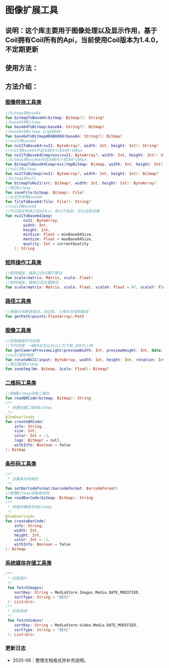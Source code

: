 # 图像扩展工具

## 说明：这个库主要用于图像处理以及显示作用，基于Coil拥有Coil所有的Api，当前使用Coil版本为1.4.0，不定期更新

## 使用方法：

## 方法介绍：

### [图像转换工具类](./src/main/java/com/sik/sikimage/ImageConvertUtils.kt)

```kotlin
//bitmap转base64
fun bitmapToBase64(bitmap: Bitmap?): String?
//base64转bitmap
fun base64ToBitmap(base64: String?): Bitmap?
//base64转bitmap argb8888
fun base64ToBitmapARGB8888(base64: String?): Bitmap?
//nv21转base64
fun nv21ToBase64(nv21: ByteArray?, width: Int, height: Int): String?
//nv21转base64并且压缩大小至100*100px
fun nv21ToBase64Compress(nv21: ByteArray?, width: Int, height: Int): String?
//bitmap转base64并且压缩大小至100*100px
fun BitmapToBase64Compress(tmpBitmap: Bitmap, width: Int, height: Int): String?
//nv21转bitmap
fun nv21ToBitmap(nv21: ByteArray?, width: Int, height: Int): Bitmap?
//bitmap转nv21
fun bitmapToNv21(src: Bitmap?, width: Int, height: Int): ByteArray?
//保存bitmap
fun saveFile(bitmap: Bitmap): File?
//从文件读取Base64
fun fileToBase64(file: File?): String?
//nv21转Base64
//可以指定转换之后的大小，默认不指定，可以全局设置
fun nv21ToBase64Jpeg(
        nv21: ByteArray,
        width: Int,
        height: Int,
        minSize: Float = minBase64Size,
        maxSize: Float = maxBase64Size,
        quality: Int = currentQuality
    ): String
```

### [矩阵操作工具类](./src/main/java/com/sik/sikimage/MatrixUtils.kt)

```kotlin
//矩阵缩放，缩放之后位置不移动
fun scale(matrix: Matrix, scale: Float)
//矩阵缩放，缩放之后位置移动
fun scale(matrix: Matrix, scale: Float, scaleX: Float = 0f, scaleY: Float = 0f)
```

### [路径工具类](./src/main/java/com/sik/sikimage/PathUtils.kt)

```kotlin
//根据点判断是直线、四边形、三角形并绘制路径
fun getPath(points:FloatArray):Path
```

### [图像工具类](./src/main/java/com/sik/sikimage/ImageUtil.kt)

```kotlin
//获取画面平均亮度
//平均亮度 一般80左右以及以上为下限,180为上限
fun getCameraPreviewLight(previewWidth: Int, previewHeight: Int, data: ByteArray): Long
//nv21旋转角度
fun rotateNV21(input: ByteArray, width: Int, height: Int, rotation: Int): ByteArray
//等比缩放bitmap
fun zoomImg(bm: Bitmap, Scale: Float): Bitmap?
```

### [二维码工具类](./src/main/java/com/sik/sikimage/QRCodeUtils.kt)

```kotlin
//根据bitmap读取二维码
fun readQRCode(bitmap: Bitmap): String
/**
 * 快捷创建二维码bitmap
 */
@JvmOverloads
fun createQRCode(
    info: String,
    size: Int,
    color: Int = -1,
    logo: Bitmap? = null,
    withInfo: Boolean = false
): Bitmap
```

### [条形码工具类](./src/main/java/com/sik/sikimage/BarCodeUtils.kt)

```kotlin
/**
 * 设置条形码格式
 */
fun setBarCodeFormat(barcodeFormat: BarcodeFormat)
//根据bitmap读取条形码
fun readBarCode(bitmap: Bitmap): String
/**
 * 快捷创建条形码bitmap
 */
@JvmOverloads
fun createBarCode(
    info: String,
    width: Int,
    height: Int,
    color: Int = -1,
    withInfo: Boolean = false
): Bitmap
```

### [系统媒体存储工具类](./src/main/java/com/sik/sikimage/MediaStoreUtils.kt)

```kotlin
/**
 * 拉取图片
 */
 fun fetchImages(
    sortKey: String = MediaStore.Images.Media.DATE_MODIFIED,
    sortType: String = "DESC"
 ): List<Uri>
/**
 * 拉取视频
 */
 fun fetchVideos(
    sortKey: String = MediaStore.Video.Media.DATE_MODIFIED,
    sortType: String = "DESC"
 ): List<Uri>
```

### 更新日志
- 2025-06：整理文档格式并补充说明。

